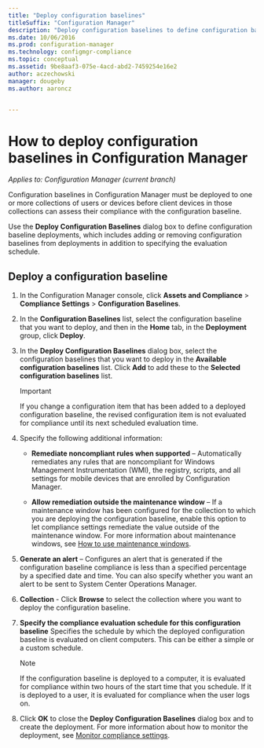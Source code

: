 ```yaml
---
title: "Deploy configuration baselines"
titleSuffix: "Configuration Manager"
description: "Deploy configuration baselines to define configuration baseline deployments and to add or remove configuration baselines from deployments."
ms.date: 10/06/2016
ms.prod: configuration-manager
ms.technology: configmgr-compliance
ms.topic: conceptual
ms.assetid: 9be8aaf3-075e-4acd-abd2-7459254e16e2
author: aczechowski
manager: dougeby
ms.author: aaroncz


---
```

# How to deploy configuration baselines in Configuration Manager

*Applies to: Configuration Manager (current branch)*

Configuration baselines in Configuration Manager must be deployed to one or more collections of users or devices before client devices in those collections can assess their compliance with the configuration baseline.  

Use the **Deploy Configuration Baselines** dialog box to define configuration baseline deployments, which includes adding or removing configuration baselines from deployments in addition to specifying the evaluation schedule.  

## Deploy a configuration baseline  

1.  In the Configuration Manager console, click **Assets and Compliance** > **Compliance Settings** > **Configuration Baselines**.  

3.  In the **Configuration Baselines** list, select the configuration baseline that you want to deploy, and then in the **Home** tab, in the **Deployment** group, click **Deploy**.  

4.  In the **Deploy Configuration Baselines** dialog box, select the configuration baselines that you want to deploy in the **Available configuration baselines** list. Click **Add** to add these to the **Selected configuration baselines** list.  

    > [!IMPORTANT]  
    >  If you change a configuration item that has been added to a deployed configuration baseline, the revised configuration item is not evaluated for compliance until its next scheduled evaluation time.  

5.  Specify the following additional information:  

    -   **Remediate noncompliant rules when supported** – Automatically remediates any rules that are noncompliant for Windows Management Instrumentation (WMI), the registry, scripts, and all settings for mobile devices that are enrolled by Configuration Manager.  

    -   **Allow remediation outside the maintenance window** – If a maintenance window has been configured for the collection to which you are deploying the configuration baseline, enable this option to let compliance settings remediate the value outside of the maintenance window. For more information about maintenance windows, see [How to use maintenance windows](../../core/clients/manage/collections/use-maintenance-windows.md).  

6.  **Generate an alert** – Configures an alert that is generated if the configuration baseline compliance is less than a specified percentage by a specified date and time. You can also specify whether you want an alert to be sent to System Center Operations Manager.  

7.  **Collection** - Click **Browse** to select the collection where you want to deploy the configuration baseline.  

8.  **Specify the compliance evaluation schedule for this configuration baseline** Specifies the schedule by which the deployed configuration baseline is evaluated on client computers. This can be either a simple or a custom schedule.  

    > [!NOTE]  
    >  If the configuration baseline is deployed to a computer, it is evaluated for compliance within two hours of the start time that you schedule. If it is deployed to a user, it is evaluated for compliance when the user logs on.  

9. Click **OK** to close the **Deploy Configuration Baselines** dialog box and to create the deployment. For more information about how to monitor the deployment, see [Monitor compliance settings](monitor-compliance-settings.md).  
